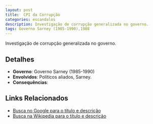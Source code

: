 ```yaml
---
layout: post
title:  CPI da Corrupção
categories: escandalos
description: Investigação de corrupção generalizada no governo.
tags: Governo Sarney (1985-1990),1988
---
```


Investigação de corrupção generalizada no governo.

## Detalhes
- **Governo**: Governo Sarney (1985-1990)
- **Envolvidos**: Políticos aliados, Sarney.
- **Consequências**: 

## Links Relacionados
- [Busca no Google para o título e descrição](https://www.google.com/search?q=CPI%20da%20Corrup%C3%A7%C3%A3o%20Investiga%C3%A7%C3%A3o%20de%20corrup%C3%A7%C3%A3o%20generalizada%20no%20governo.%20Governo%20Sarney%20%281985-1990%29)
- [Busca na Wikipedia para o título e descrição](https://en.wikipedia.org/w/index.php?search=CPI%20da%20Corrup%C3%A7%C3%A3o%20Investiga%C3%A7%C3%A3o%20de%20corrup%C3%A7%C3%A3o%20generalizada%20no%20governo.%20Governo%20Sarney%20%281985-1990%29)
